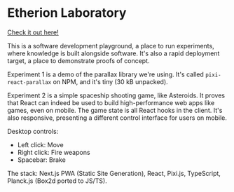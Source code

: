 # Etherion Laboratory

[Check it out here!](https://lab.etherion.app/)

This is a software development playground, a place to run experiments, where knowledge is built alongside software. It's also a rapid deployment target, a place to demonstrate proofs of concept.

Experiment 1 is a demo of the parallax library we're using. It's called `pixi-react-parallax` on NPM, and it's tiny (30 kB unpacked).

Experiment 2 is a simple spaceship shooting game, like Asteroids. It proves that React can indeed be used to build high-performance web apps like games, even on mobile. The game state is all React hooks in the client. It's also responsive, presenting a different control interface for users on mobile.

Desktop controls: 
- Left click: Move
- Right click: Fire weapons
- Spacebar: Brake

The stack: Next.js PWA (Static Site Generation), React, Pixi.js, TypeScript, Planck.js (Box2d ported to JS/TS).
